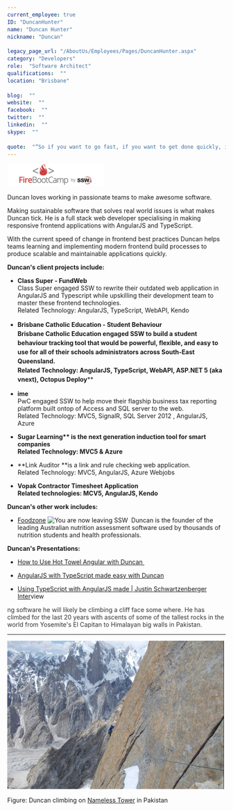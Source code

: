 ```yaml
---
current_employee: true
ID: "DuncanHunter"
name: "Duncan Hunter"
nickname: "Duncan"

legacy_page_url: "/AboutUs/Employees/Pages/DuncanHunter.aspx"
category: "Developers"
role:  "Software Architect"
qualifications:  ""
location: "Brisbane"

blog:  ""
website:  ""
facebook:  ""
twitter:  ""
linkedin:  ""
skype:  ""

quote:  "“So if you want to go fast, if you want to get done quickly, if you want your code to be easy to write, make it easy to read.”  ― Robert C. Martin, Clean Code: A Handbook of Agile Software Craftsmanship"
---
```


 ![FireBootCamp-Logo.png](./Images/Bio/FireBootCamp-Logo.png) 
   

Duncan loves working in passionate teams to make awesome software. 

Making sustainable software that solves real world issues is what makes Duncan tick. He is a full stack web developer specialising in making responsive frontend applications with AngularJS and TypeScript.   

With the current speed of change in frontend best practices Duncan helps teams learning and implementing modern frontend build processes to produce scalable and maintainable applications quickly.

 
**Duncan's client projects include:**

*   **Class Super - FundWeb**  
Class Super engaged SSW to rewrite their outdated web application in AngularJS and Typescript while upskilling their development team to master these frontend technologies.     
Related Technology: AngularJS, TypeScript, WebAPI, Kendo
*   <strong style="line-height:1.5em;background-color:initial;">Brisbane Catholic Education - Student Behaviour  
**Brisbane Catholic Education engaged SSW to build a student behaviour tracking tool that would be powerful, flexible, and easy to use for all of their schools administrators across South-East Queensland.  
Related Technology: AngularJS, TypeScript, WebAPI, ASP.NET 5 (aka vnext), Octopus Deploy</strong>****

*   **ime**  
PwC engaged SSW to help move their flagship business tax reporting platform built ontop of Access and SQL server to the web.  
Related Technology: MVC5, SignalR, SQL Server 2012 , AngularJS, Azure
*   <strong style="background-color:initial;">Sugar Learning** is the next generation induction tool for smart companies  
Related Technology: MVC5 & Azure</strong>
*   **Link Auditor **is a link and rule checking web application.  
Related Technology: MVC5, AngularJS, Azure Webjobs  

*   **Vopak **Contractor Timesheet Application  
Related technologies: MCV5, AngularJS, Kendo**** 
     
 
   **Duncan's other work includes:**  

*   [Foodzone](https://foodzone.com.au/) ![](/Style%20Library/SSW/CoreImages/external.gif "You are now leaving SSW") 
 Duncan is the founder of the leading Australian nutrition assessment software used by thousands of nutrition students and health professionals.

 **Duncan's Presentations:**

*   [How to Use Hot Towel Angular with Duncan ](http://tv.ssw.com/5611/use-hot-towel-angular-duncan-hunter)  

*   [ AngularJS with TypeScript made easy with Duncan](http://tv.ssw.com/5866/angularjs-with-typescript-made-easy-with-duncan-hunter-dev-superpowers-9)  

*   [ Using TypeScript with AngularJS made | Justin Schwartzenberger Inter](http://tv.ssw.com/5840/using-typescript-with-angularjs-justin-schwartzenberger)view     

<font color="#333333">ng software he will likely be climbing a cliff face some where. He has climbed for the last 20 years with ascents of some of the tallest rocks in the world from Yosemite's El Capitan to Himalayan big walls in Pakistan.  
</font> 
**** 


 ![DuncanHunter-Climbing.png](./Images/Bio/DuncanHunter-Climbing.png) 
  
Figure: Duncan climbing on [Nameless Tower](http://en.wikipedia.org/wiki/Trango_Towers) in Pakistan  